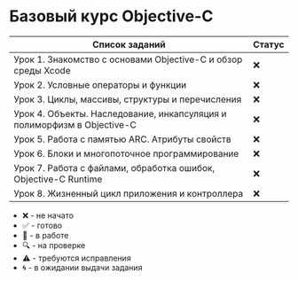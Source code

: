 # Базовый курс Objective-C

| Список заданий                                                          | Статус |
| ----------------------------------------------------------------------- | ------ |
| Урок 1. Знакомство с основами Objective-C и обзор среды Xcode           | :x:    |
| Урок 2. Условные операторы и функции                                    | :x:    |
| Урок 3. Циклы, массивы, структуры и перечисления                        | :x:    |
| Урок 4. Объекты. Наследование, инкапсуляция и полиморфизм в Objective-C | :x:    |
| Урок 5. Работа с памятью ARC. Атрибуты свойств                          | :x:    |
| Урок 6. Блоки и многопоточное программирование                          | :x:    |
| Урок 7. Работа с файлами, обработка ошибок, Objective-C Runtime         | :x:    |
| Урок 8. Жизненный цикл приложения и контроллера                         | :x:    |

-   :x: - не начато
-   :white_check_mark: - готово
-   :memo: - в работе
-   :mag: - на проверке
-   :warning: - требуются исправления
-   :cyclone: - в ожидании выдачи задания
